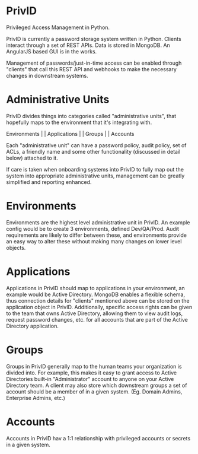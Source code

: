 # PrivID
Privileged Access Management in Python.

PrivID is currently a password storage system written in Python. Clients interact through a set of REST APIs. Data is stored in MongoDB. An AngularJS based GUI is in the works.

Management of passwords/just-in-time access can be enabled through "clients" that call this REST API and webhooks to make the necessary changes in downstream systems.

# Administrative Units

PrivID divides things into categories called "administrative units", that hopefully maps to the environment that it's integrating with.

Environments
      |
      |
Applications
      |
      |
   Groups
      |
      |
  Accounts
  
 Each "administrative unit" can have a password policy, audit policy, set of ACLs, a friendly name and some other functionality (discussed in detail below) attached to it.
 
 If care is taken when onboarding systems into PrivID to fully map out the system into appropriate administrative units, management can be greatly simplified and reporting enhanced.
 
 # Environments
 
 Environments are the highest level administrative unit in PrivID. An example config would be to create 3 environments, defined Dev/QA/Prod. Audit requirements are likely to differ between these, and environments provide an easy way to alter these without making many changes on lower level objects.
 
 # Applications
 
 Applications in PrivID should map to applications in your environment, an example would be Active Directory. MongoDB enables a flexible schema, thus connection details for "clients" mentioned above can be stored on the application object in PrivID. Additionally, specific access rights can be given to the team that owns Active Directory, allowing them to view audit logs, request password changes, etc. for all accounts that are part of the Active Directory application.
 
 # Groups
 
 Groups in PrivID generally map to the human teams your organization is divided into. For example, this makes it easy to grant access to Active Directories built-in "Administrator" account to anyone on your Active Directory team. A client may also store which downstream groups a set of account should be a member of in a given system. (Eg. Domain Admins, Enterprise Admins, etc.)
 
 # Accounts
 
 Accounts in PrivID hav a 1:1 relationship with privileged accounts or secrets in a given system.
